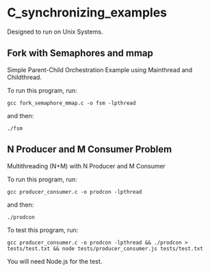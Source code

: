 # C_synchronizing_examples

Designed to run on Unix Systems. 

## Fork with Semaphores and mmap

Simple Parent-Child Orchestration Example using Mainthread and Childthread. 

To run this program, run:

`gcc fork_semaphore_mmap.c -o fsm -lpthread`

and then:

`./fsm`

## N Producer and M Consumer Problem

Multithreading (N+M) with N Producer and M Consumer

To run this program, run:

`gcc producer_consumer.c -o prodcon -lpthread`

and then: 

`./prodcon`

To test this program, run:

```
gcc producer_consumer.c -o prodcon -lpthread && ./prodcon > tests/test.txt && node tests/producer_consumer.js tests/test.txt

```

You will need Node.js for the test.
